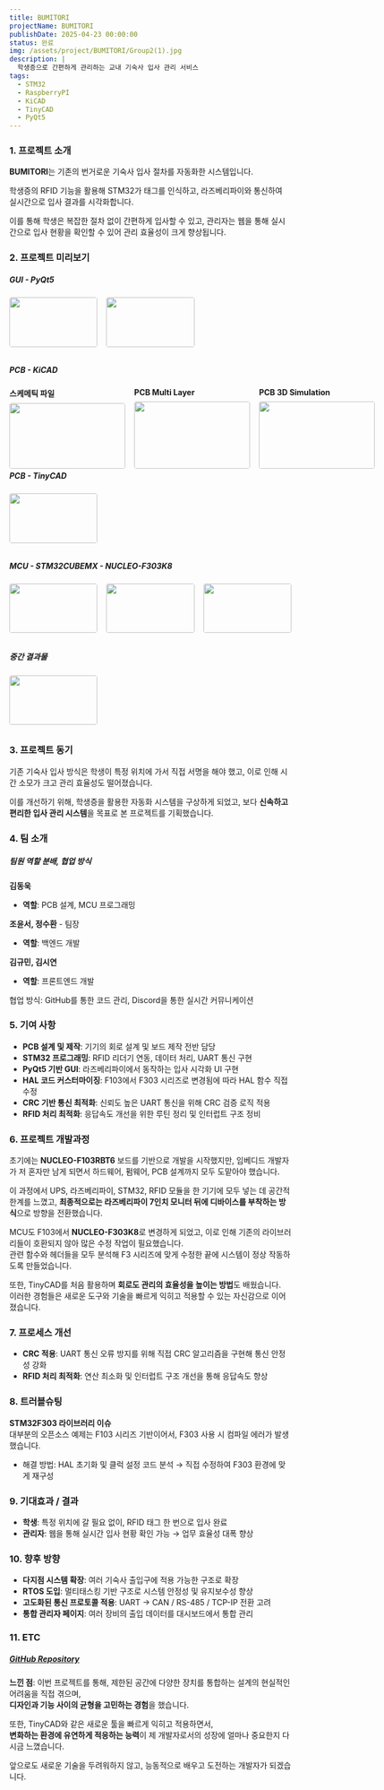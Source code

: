 ```yaml
---
title: BUMITORI
projectName: BUMITORI
publishDate: 2025-04-23 00:00:00
status: 완료
img: /assets/project/BUMITORI/Group2(1).jpg
description: |
  학생증으로 간편하게 관리하는 교내 기숙사 입사 관리 서비스
tags:
  - STM32
  - RaspberryPI
  - KiCAD
  - TinyCAD
  - PyQt5
---
```


### 1. 프로젝트 소개


**BUMITORI**는 기존의 번거로운 기숙사 입사 절차를 자동화한 시스템입니다.  

학생증의 RFID 기능을 활용해 STM32가 태그를 인식하고, 라즈베리파이와 통신하여 실시간으로 입사 결과를 시각화합니다.

이를 통해 학생은 복잡한 절차 없이 간편하게 입사할 수 있고, 관리자는 웹을 통해 실시간으로 입사 현황을 확인할 수 있어 관리 효율성이 크게 향상됩니다.


### 2. 프로젝트 미리보기

##### GUI - PyQt5

<div class="grid-layout">
  <div class="grid-item">
    <img src="/assets/project/BUMITORI/h.png" class="grid-image">
  </div>
  <div class="grid-item">
    <img src="/assets/project/BUMITORI/i.png" class="grid-image">
  </div>
</div>


##### PCB - KiCAD

<div class="grid-layout">
  <div class="grid-item">
    <p>스케메틱 파일</p>
    <img src="/assets/project/BUMITORI/e.png" class="grid-image">
  </div>
  <div class="grid-item">
    <p>PCB Multi Layer</p>
    <img src="/assets/project/BUMITORI/f.png" class="grid-image">
  </div>
  <div class="grid-item">
    <p>PCB 3D Simulation</p>
    <img src="/assets/project/BUMITORI/g.png" class="grid-image">
  </div>
</div>

##### PCB - TinyCAD

<div class="grid-layout">
  <div class="grid-item">
    <img src="/assets/project/BUMITORI/d.png" class="grid-image">
  </div>
</div>

##### MCU - STM32CUBEMX - NUCLEO-F303K8

<div class="grid-layout">
  <div class="grid-item">
    <img src="/assets/project/BUMITORI/a.png" class="grid-image">
  </div>
  <div class="grid-item">
    <img src="/assets/project/BUMITORI/b.png" class="grid-image">
  </div>
  <div class="grid-item">
    <img src="/assets/project/BUMITORI/c.png" class="grid-image">
  </div>
</div>


##### 중간 결과물

<div class="grid-layout">
  <div class="grid-item">
    <img src="/assets/project/BUMITORI/j.png" class="grid-image">
  </div>
</div>


### 3. 프로젝트 동기

기존 기숙사 입사 방식은 학생이 특정 위치에 가서 직접 서명을 해야 했고, 이로 인해 시간 소모가 크고 관리 효율성도 떨어졌습니다.  

이를 개선하기 위해, 학생증을 활용한 자동화 시스템을 구상하게 되었고, 보다 **신속하고 편리한 입사 관리 시스템**을 목표로 본 프로젝트를 기획했습니다.


### 4. 팀 소개

##### 팀원 역할 분배, 협업 방식


**김동욱**
- **역할**: PCB 설계, MCU 프로그래밍

**조윤서, 정수환** - 팀장
- **역할**: 백엔드 개발

**김규민, 김시연**
- **역할**: 프론트엔드 개발

협업 방식: GitHub를 통한 코드 관리, Discord을 통한 실시간 커뮤니케이션

### 5. 기여 사항

- **PCB 설계 및 제작**: 기기의 회로 설계 및 보드 제작 전반 담당  
- **STM32 프로그래밍**: RFID 리더기 연동, 데이터 처리, UART 통신 구현  
- **PyQt5 기반 GUI**: 라즈베리파이에서 동작하는 입사 시각화 UI 구현  
- **HAL 코드 커스터마이징**: F103에서 F303 시리즈로 변경됨에 따라 HAL 함수 직접 수정  
- **CRC 기반 통신 최적화**: 신뢰도 높은 UART 통신을 위해 CRC 검증 로직 적용  
- **RFID 처리 최적화**: 응답속도 개선을 위한 루틴 정리 및 인터럽트 구조 정비


### 6. 프로젝트 개발과정
초기에는 **NUCLEO-F103RBT6** 보드를 기반으로 개발을 시작했지만, 임베디드 개발자가 저 혼자만 남게 되면서 하드웨어, 펌웨어, PCB 설계까지 모두 도맡아야 했습니다.

이 과정에서 UPS, 라즈베리파이, STM32, RFID 모듈을 한 기기에 모두 넣는 데 공간적 한계를 느꼈고, **최종적으로는 라즈베리파이 7인치 모니터 뒤에 디바이스를 부착하는 방식**으로 방향을 전환했습니다.

MCU도 F103에서 **NUCLEO-F303K8**로 변경하게 되었고, 이로 인해 기존의 라이브러리들이 호환되지 않아 많은 수정 작업이 필요했습니다.  
관련 함수와 헤더들을 모두 분석해 F3 시리즈에 맞게 수정한 끝에 시스템이 정상 작동하도록 만들었습니다.

또한, TinyCAD를 처음 활용하며 **회로도 관리의 효율성을 높이는 방법**도 배웠습니다.  
이러한 경험들은 새로운 도구와 기술을 빠르게 익히고 적용할 수 있는 자신감으로 이어졌습니다.

### 7. 프로세스 개선

- **CRC 적용**: UART 통신 오류 방지를 위해 직접 CRC 알고리즘을 구현해 통신 안정성 강화  
- **RFID 처리 최적화**: 연산 최소화 및 인터럽트 구조 개선을 통해 응답속도 향상

### 8. 트러블슈팅

**STM32F303 라이브러리 이슈**  
대부분의 오픈소스 예제는 F103 시리즈 기반이어서, F303 사용 시 컴파일 에러가 발생했습니다.

- 해결 방법: HAL 초기화 및 클럭 설정 코드 분석 → 직접 수정하여 F303 환경에 맞게 재구성

### 9. 기대효과 / 결과


- **학생**: 특정 위치에 갈 필요 없이, RFID 태그 한 번으로 입사 완료  
- **관리자**: 웹을 통해 실시간 입사 현황 확인 가능 → 업무 효율성 대폭 향상



### 10. 향후 방향

- **다지점 시스템 확장**: 여러 기숙사 출입구에 적용 가능한 구조로 확장  
- **RTOS 도입**: 멀티태스킹 기반 구조로 시스템 안정성 및 유지보수성 향상  
- **고도화된 통신 프로토콜 적용**: UART → CAN / RS-485 / TCP-IP 전환 고려  
- **통합 관리자 페이지**: 여러 장비의 출입 데이터를 대시보드에서 통합 관리

### 11. ETC

<a href="https://github.com/BUMITORI"><h5>GitHub Repository</h5></a>


**느낀 점**: 이번 프로젝트를 통해, 제한된 공간에 다양한 장치를 통합하는 설계의 현실적인 어려움을 직접 겪으며,  
**디자인과 기능 사이의 균형을 고민하는 경험**을 했습니다.

또한, TinyCAD와 같은 새로운 툴을 빠르게 익히고 적용하면서,  
**변화하는 환경에 유연하게 적응하는 능력**이 제 개발자로서의 성장에 얼마나 중요한지 다시금 느꼈습니다.

앞으로도 새로운 기술을 두려워하지 않고, 능동적으로 배우고 도전하는 개발자가 되겠습니다.

<style>
/* 그리드 레이아웃 스타일 */
.grid-layout {
  display: grid;
  grid-template-columns: repeat(3, 1fr);
  gap: 1rem;
  margin-bottom: 2rem;
}

.grid-item {
  display: flex;
  flex-direction: column;
}

.grid-item p {
  margin: 0 0 0.5rem 0;
  font-weight: bold;
}

.grid-image {
  width: 100%;
  height: auto;
  object-fit: cover;
  aspect-ratio: 16/9;
  border-radius: 4px;
}

@media (max-width: 768px) {
  .grid-layout {
    grid-template-columns: repeat(2, 1fr);
  }
}

@media (max-width: 480px) {
  .grid-layout {
    grid-template-columns: 1fr;
  }
}
</style>